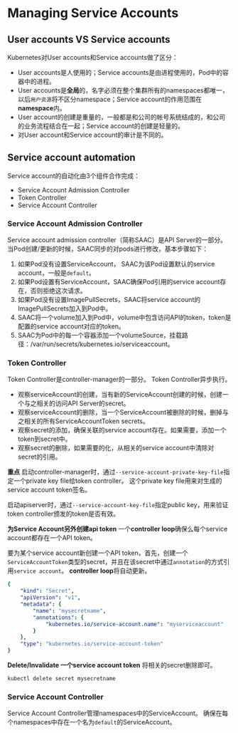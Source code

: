 # Managing Service Accounts
## User accounts VS Service accounts
Kubernetes对User accounts和Service accounts做了区分：
* User accounts是人使用的；Service accounts是由进程使用的，Pod中的容器中的进程。
* User accounts是**全局**的，名字必须在整个集群所有的namespaces都唯一，以后`用户资源`将不区分namespace；Service account的作用范围在**namespace**内。
* User account的创建是重量的，一般都是和公司的帐号系统结成的，和公司的业务流程结合在一起；Service account的创建是轻量的。
* 对User account和Service account的审计是不同的。

## Service account automation
Service account的自动化由3个组件合作完成：
* Service Account Admission Controller
* Token Controller
* Service Account Controller

### Service Account Admission Controller
Service account admission controller（简称SAAC）是API Server的一部分。
当Pod创建/更新的时候，SAAC同步的对pods进行修改，基本步骤如下：
1. 如果Pod没有设置ServiceAccount， SAAC为该Pod设置默认的service account，一般是`default`。
2. 如果Pod设置有ServiceAccount，SAAC确保Pod引用的service account存在，否则拒绝这次请求。
3. 如果Pod没有设置ImagePullSecrets，SAAC将service account的ImagePullSecrets加入到Pod中。
4. SAAC将一个volume加入到Pod中，volume中包含访问API的token，token是配置的service account对应的token。
5. SAAC为Pod中的每一个容器添加一个volumeSource，挂载路径：/var/run/secrets/kubernetes.io/serviceaccount。

### Token Controller
Token Controller是controller-manager的一部分。
Token Controller异步执行。
* 观察serviceAccount的创建，当有新的ServiceAccount创建的时候，创建一个与之相关的访问API Server的secret。
* 观察serviceAccount的删除，当一个ServiceAccount被删除的时候，删掉与之相关的所有ServiceAccountToken secrets。
* 观察secret的添加，确保关联的service account存在。如果需要，添加一个token到secret中。
* 观察secret的删除，如果需要的化，从相关的service account中清除对secret的引用。

**重点**
启动controller-manager时，通过`--service-account-private-key-file`指定一个private key file给token controller。
这个private key file用来对生成的service account token签名。

启动apiserver时，通过`--service-account-key-file`指定public key，用来验证token controller颁发的token是否有效。

**为Service Account另外创建api token**
一个**controller loop**确保么每个service account都存在一个API token。

要为某个service account新创建一个API token，首先，创建一个`ServiceAccountToken`类型的secret，并且在该secret中通过`annotation`的方式引用`service account`。
**controller loop**将自动更新。

```yaml
{
    "kind": "Secret",
    "apiVersion": "v1",
    "metadata": {
        "name": "mysecretname",
        "annotations": {
            "kubernetes.io/service-account.name": "myserviceaccount"
        }
    },
    "type": "kubernetes.io/service-account-token"
}
```

**Delete/Invalidate 一个service account token**
将相关的secret删除即可。
```sh
kubectl delete secret mysecretname
```

### Service Account Controller
Service Account Controller管理namespaces中的ServiceAccount。
确保在每个namespaces中存在一个名为`default`的ServiceAccount。
